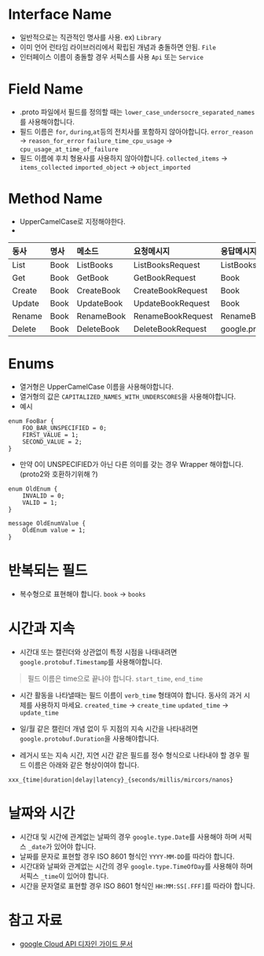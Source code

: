 
# Interface Name
- 일반적으로는 직관적인 명사를 사용. ex) `Library`
- 이미 언어 런타임 라이브러리에서 확립된 개념과 충돌하면 안됨. `File`
- 인터페이스 이름이 충돌할 경우 서픽스를 사용 `Api` 또는 `Service`

# Field Name
- .proto 파일에서 필드를 정의할 때는 `lower_case_undersocre_separated_names`를 사용해야합니다.
- 필드 이름은 `for`, `during`,`at`등의 전치사를 포함하지 않아야합니다.
  `error_reason` -> `reason_for_error`
  `failure_time_cpu_usage` -> `cpu_usage_at_time_of_failure`
- 필드 이름에 후치 형용사를 사용하지 않아야합니다.
  `collected_items` -> `items_collected`
  `imported_object` -> `object_imported`
  
# Method Name 
- UpperCamelCase로 지정해야한다.
- 
|동사|명사|메소드|요청메시지|응답메시지|
|:----|:----|:------|:---------|:---------|
|List|Book|ListBooks|ListBooksRequest|ListBooksReseponse|
|Get|Book|GetBook|GetBookRequest|Book|
|Create|Book|CreateBook|CreateBookRequest|Book|
|Update|Book|UpdateBook|UpdateBookRequest|Book|
|Rename|Book|RenameBook|RenameBookRequest|RenameBookResponse|
|Delete|Book|DeleteBook|DeleteBookRequest|google.protobuf.Empty|

# Enums
- 열거형은 UpperCamelCase 이름을 사용해야합니다. 
- 열거형의 값은 `CAPITALIZED_NAMES_WITH_UNDERSCORES`을 사용해야합니다. 
- 예시
~~~
enum FooBar {
    FOO_BAR_UNSPECIFIED = 0;
    FIRST_VALUE = 1;
    SECOND_VALUE = 2;
}
~~~

- 만약 0이 UNSPECIFIED가 아닌 다른 의미를 갖는 경우 Wrapper 해야합니다.(proto2와 호환하기위해 ?)
~~~
enum OldEnum {
    INVALID = 0;
    VALID = 1;
}

message OldEnumValue {
    OldEnum value = 1;
}
~~~

# 반복되는 필드
- 복수형으로 표현해야 합니다. `book` -> `books`

# 시간과 지속
- 시간대 또는 캘린더와 상관없이 특정 시점을 나태내려면 `google.protobuf.Timestamp`를 사용해야합니다.
> 필드 이름은 time으로 끝나야 합니다. `start_time`, `end_time`

- 시간 활동을 나타낼때는 필드 이름이 `verb_time` 형태여야 합니다. 동사의 과거 시제를 사용하지 마세요.
`created_time` -> `create_time`
`updated_time` -> `update_time`

- 일/월 같은 캘린더 개념 없이 두 지점의 지속 시간을 나타내려면 `google.protobuf.Duration`을 사용해야합니다.
- 레거시 또는 지속 시간, 지연 시간 같은 필드를 정수 형식으로 나타내야 할 경우 필드 이름은 아래와 같은 형상이여야 합니다.
~~~
xxx_{time|duration|delay|latency}_{seconds/millis/mircors/nanos}
~~~

# 날짜와 시간
- 시간대 및 시간에 관계없는 날짜의 경우 `google.type.Date`를 사용해야 하며 서픽스 `_date`가 있어야 합니다.
- 날짜를 문자로 표현할 경우 ISO 8601 형식인 `YYYY-MM-DD`를 따라야 합니다.
- 시간대와 날짜와 관계없는 시간의 경우 `google.type.TimeOfDay`를 사용해야 하며 서픽스 `_time`이 있어야 합니다.
- 시간을 문자열로 표현할 경우 ISO 8601 형식인 `HH:MM:SS[.FFF]`를 따라야 합니다.

# 참고 자료
- [google Cloud API 디자인 가이드 문서](https://cloud.google.com/apis/design/naming_convention)
